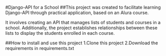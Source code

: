 #Django-API for a School
##This project was created to facilitate learning Django-API through practical application, based on an Alura course.

It involves creating an API that manages lists of students and courses in a school. Additionally, the project establishes relationships between these lists to display the students enrolled in each course.

##How to install and use this project
1.Clone this project
2.Download the requirements in requirements.txt
